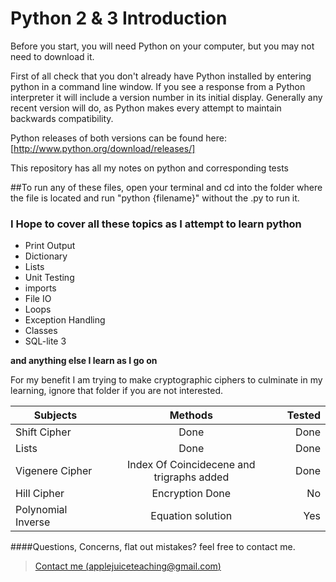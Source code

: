 Python 2 & 3 Introduction 
===================

Before you start, you will need Python on your computer, but you may not need to download it.

First of all check that you don't already have Python installed by entering python in a command line window. If you see a response from a Python interpreter it will include a version number in its initial display. Generally any recent version will do, as Python makes every attempt to maintain backwards compatibility.


Python releases of both versions can be found here: [http://www.python.org/download/releases/]

This repository has all my notes on python and corresponding tests


##To run any of these files, open your terminal and cd into the folder where the file is located and run "python {filename}" without the .py to run it.


### I Hope to cover all these topics as I attempt to learn python 
* Print Output
* Dictionary
* Lists
* Unit Testing
* imports
* File IO
* Loops
* Exception Handling
* Classes
* SQL-lite 3

**and anything else I learn as I go on**



For my benefit I am trying to make cryptographic ciphers to culminate in
my learning, ignore that folder if you are not interested.

| Subjects      | Methods       | Tested  |
| ------------- |:-------------:| -----:|
| Shift Cipher| Done | Done |
| Lists| Done|Done|
| Vigenere Cipher|Index Of Coincidecene and trigraphs added|Done|
| Hill Cipher|Encryption Done|No|
| Polynomial Inverse|Equation solution|Yes|



####Questions, Concerns, flat out mistakes?  feel free to contact me.

> [Contact me (applejuiceteaching@gmail.com)](mailto:applejuiceteaching@gmail.com)
